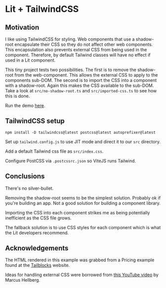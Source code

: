 # Lit + TailwindCSS

## Motivation

I like using TailwindCSS for styling.  Web components that use a shadow-root encapsulate their CSS so they do not affect other web components.  This encapsulation also prevents external CSS from being used in the component.  Therefore, by default Tailwind classes will have no effect if used in a Lit component.  

This tiny project tests two possibilities. The first is to remove the shadow-root from the web-component.  This allows the external CSS to apply to the components sub-DOM.  The second is to import the CSS into a component with a shadow-root.  Again this makes the CSS available to the sub-DOM.  Take a look at `src/no-shadow-root.ts` and `src/imported-css.ts` to see how this is done.

Run the demo [here](https://phillipbaird.github.io/lit-experiments/lit-plus-tailwindcss/index.html).

## TailwindCSS setup

`npm install -D tailwindcss@latest postcss@latest autoprefixer@latest`

Set up `tailwind.config.js` to use JIT mode and direct it to our `src` directory.

Add a default Tailwind css file as `src/index.css`.

Configure PostCSS via `.postcssrc.json` so ViteJS runs Tailwind.


## Conclusions

There's no silver-bullet.

Removing the shadow-root seems to be the simplest solution. Probably ok if you're building an app.  Not a good solution for building a component library.

Importing the CSS into each component strikes me as being potentially inefficient as the CSS file grows.

The fallback solution is to use CSS styles for each component which is what the Lit developers recommend.

## Acknowledgements

The HTML rendered in this example was grabbed from a Pricing example found at the [Tailblocks](https://tailblocks.cc/) website.

Ideas for handling external CSS were borrowed from [this YouTube video](https://www.youtube.com/watch?v=Y0uxb4ga44Y) by Marcus Hellberg.